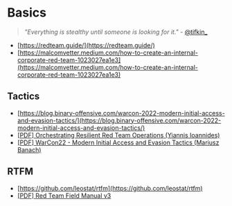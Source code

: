 # Basics

> *"Everything is stealthy until someone is looking for it."* - [@tifkin_](https://twitter.com/tifkin_)

- [https://redteam.guide/](https://redteam.guide/)
- [https://malcomvetter.medium.com/how-to-create-an-internal-corporate-red-team-1023027ea1e3](https://malcomvetter.medium.com/how-to-create-an-internal-corporate-red-team-1023027ea1e3)




## Tactics

- [https://blog.binary-offensive.com/warcon-2022-modern-initial-access-and-evasion-tactics/](https://blog.binary-offensive.com/warcon-2022-modern-initial-access-and-evasion-tactics/)
- [[PDF] Orchestrating Resilient Red Team Operations (Yiannis Ioannides)](https://github.com/secgroundzero/BSides-Cyprus-2019/blob/master/bsides_Cyprus_Yiannis.pdf)
- [[PDF] WarCon22 - Modern Initial Access and Evasion Tactics (Mariusz Banach)](https://mgeeky.tech/uploads/WarCon22%20-%20Modern%20Initial%20Access%20and%20Evasion%20Tactics.pdf)




## RTFM

- [https://github.com/leostat/rtfm](https://github.com/leostat/rtfm)
- [[PDF] Red Team Field Manual v3](https://github.com/tanc7/hacking-books/blob/master/RTFM%20-%20Red%20Team%20Field%20Manual%20v3.pdf)
